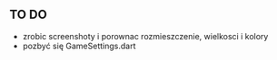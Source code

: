 ## TO DO
- zrobic screenshoty i porownac rozmieszczenie, wielkosci i kolory
- pozbyć się GameSettings.dart
